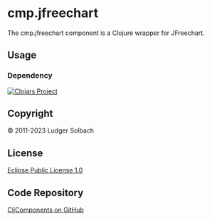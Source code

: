 cmp.jfreechart
==============
The cmp.jfreechart component is a Clojure wrapper for JFreechart.

Usage
-----

### Dependency
[![Clojars Project](https://img.shields.io/clojars/v/org.soulspace.clj/cmp.jfreechart.svg)](https://clojars.org/org.soulspace.clj/cmp.jfreechart)

Copyright
---------
© 2011-2023 Ludger Solbach

License
-------
[Eclipse Public License 1.0](http://www.eclipse.org/legal/epl-v10.html)

Code Repository
---------------
[CljComponents on GitHub](https://github.com/soulspace-org/cmp.jfreechart)

